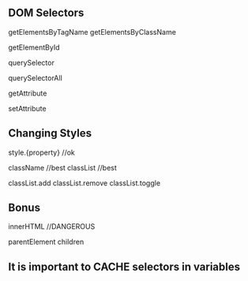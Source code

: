DOM Selectors
--------------
getElementsByTagName
getElementsByClassName

getElementById

querySelector

querySelectorAll

getAttribute

setAttribute

## Changing Styles
style.{property} //ok

className //best
classList //best

classList.add
classList.remove
classList.toggle

## Bonus
innerHTML //DANGEROUS

parentElement
children

## It is important to CACHE selectors in variables
